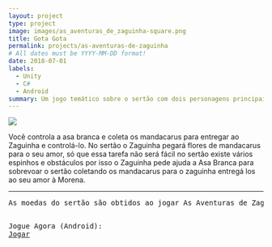 ```yaml
---
layout: project
type: project
image: images/as_aventuras_de_zaguinha-square.png
title: Gota Gota
permalink: projects/as-aventuras-de-zaguinha
# All dates must be YYYY-MM-DD format!
date: 2018-07-01
labels:
  - Unity
  - C#
  - Android
summary: Um jogo temático sobre o sertão com dois personagens principais, a Asa branca e o Zaguinha em busca de aventuras pelo sertão.
---
```


<img class="ui image" src="{{ site.baseurl }}/images/as_aventuras_de_zaguinha-header.png">

Você controla a asa branca e coleta os mandacarus para entregar ao Zaguinha
e controlá-lo. No sertão o Zaguinha pegará flores de mandacarus para o seu amor, só que essa tarefa não será fácil no sertão existe vários espinhos e obstáculos por isso o Zaguinha pede ajuda a Asa Branca para sobrevoar o sertão coletando os mandacarus para o zaguinha entregá los ao seu amor à Morena.
<hr>
<pre>
As moedas do sertão são obtidos ao jogar As Aventuras de Zaguinha, sem gastar nada do seu bolso. A cada partida, você ganha uma quantidade, de acordo com sua performance, e pode usá-los para comprar itens mais básicos, como algumas armaduras e poderes temporários. Mas alguns itens especiais serão pagos.


Jogue Agora (Android): <a href="https://play.google.com/store/apps/details?id=com.cakeRoll.asaventurasdezaguinha"><i class="large github icon"></i>Jogar</a>